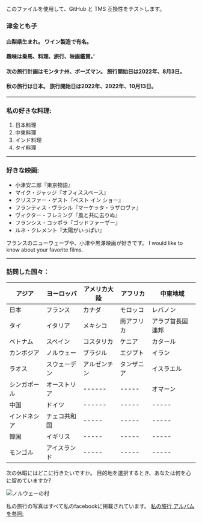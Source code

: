 <notlocalize> このファイルを使用して、GitHub と TMS 互換性をテストします。 </notlocalize>

### 津金とも子

#### 山梨県生まれ。 ワイン製造で有名。
#### 趣味は乗馬、料理、旅行、映画鑑賞。’
#### 次の旅行計画はモンタナ州、ボーズマン。 旅行開始日は2022年、8月3日。
#### 秋の旅行は日本。 旅行開始日は2022年、2022年、10月13日。

---

### 私の好きな料理:

1. 日本料理
2. 中東料理
3. インド料理
4. タイ料理

---

### 好きな映画:

- 小津安二郎『東京物語』
- マイク・ジャッジ『オフィススペース』
- クリスファー・ゲスト『ベスト イン ショー』
- フランティス・ヴラシル『マーケッタ・ラザロヴァ』
- ヴィクター・フレミング『風と共に去りぬ』
- フランシス・コッポラ『ゴッドファーザー』
- ルネ・クレメント『太陽がいっぱい』

フランスのニューウェーブや、小津や黒澤映画が好きです。 I would like to know about your favorite films.

---

### 訪問した国々：

| アジア    | ヨーロッパ  | アメリカ大陸 | アフリカ  | 中東地域     |
| ------ | ------ | ------ | ----- | -------- |
| 日本     | フランス   | カナダ    | モロッコ  | レバノン     |
| タイ     | イタリア   | メキシコ   | 南アフリカ | アラブ首長国連邦 |
| ベトナム   | スペイン   | コスタリカ  | ケニア   | カタール     |
| カンボジア  | ノルウェー  | ブラジル   | エジプト  | イラン      |
| ラオス    | スウェーデン | アルゼンチン | タンザニア | イスラエル    |
| シンガポール | オーストリア | ------ | ----- | オマーン     |
| 中国     | ドイツ    | ------ | ----- | -----    |
| インドネシア | チェコ共和国 | -----  | ----- | -----    |
| 韓国     | イギリス   | -----  | ----- | -----    |
| モンゴル   | アイスランド | -----  | ----- | -----    |

次の休暇にはどこに行きたいですか。 目的地を選択するとき、あなたは何を心に留めていますか?

![ノルウェーの村](https://scontent-sea1-1.xx.fbcdn.net/v/t1.6435-9/68543886_10157705280239916_3227386744320032768_n.jpg?_nc_cat=103&ccb=1-7&_nc_sid=cdbe9c&_nc_ohc=l1jUFB4wjV0AX_bEJbZ&tn=UbFy1T7m7IVFCrKM&_nc_ht=scontent-sea1-1.xx&oh=00_AT-z8uWJoDUpe90MAWe8Io14c8k-6u8wDfdPXeMYwx4EQw&oe=6300D31A)

私の旅行の写真はすべて私のfacebookに掲載されています。 [私の旅行 アルバムを参照: ](https://www.facebook.com/tomoko.tsugane.5/photos_albums)
